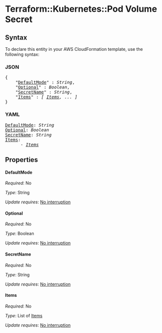 # Terraform::Kubernetes::Pod Volume Secret

## Syntax

To declare this entity in your AWS CloudFormation template, use the following syntax:

### JSON

<pre>
{
    "<a href="#defaultmode" title="DefaultMode">DefaultMode</a>" : <i>String</i>,
    "<a href="#optional" title="Optional">Optional</a>" : <i>Boolean</i>,
    "<a href="#secretname" title="SecretName">SecretName</a>" : <i>String</i>,
    "<a href="#items" title="Items">Items</a>" : <i>[ <a href="volume-secret-items.md">Items</a>, ... ]</i>
}
</pre>

### YAML

<pre>
<a href="#defaultmode" title="DefaultMode">DefaultMode</a>: <i>String</i>
<a href="#optional" title="Optional">Optional</a>: <i>Boolean</i>
<a href="#secretname" title="SecretName">SecretName</a>: <i>String</i>
<a href="#items" title="Items">Items</a>: <i>
      - <a href="volume-secret-items.md">Items</a></i>
</pre>

## Properties

#### DefaultMode

_Required_: No

_Type_: String

_Update requires_: [No interruption](https://docs.aws.amazon.com/AWSCloudFormation/latest/UserGuide/using-cfn-updating-stacks-update-behaviors.html#update-no-interrupt)

#### Optional

_Required_: No

_Type_: Boolean

_Update requires_: [No interruption](https://docs.aws.amazon.com/AWSCloudFormation/latest/UserGuide/using-cfn-updating-stacks-update-behaviors.html#update-no-interrupt)

#### SecretName

_Required_: No

_Type_: String

_Update requires_: [No interruption](https://docs.aws.amazon.com/AWSCloudFormation/latest/UserGuide/using-cfn-updating-stacks-update-behaviors.html#update-no-interrupt)

#### Items

_Required_: No

_Type_: List of <a href="volume-secret-items.md">Items</a>

_Update requires_: [No interruption](https://docs.aws.amazon.com/AWSCloudFormation/latest/UserGuide/using-cfn-updating-stacks-update-behaviors.html#update-no-interrupt)

